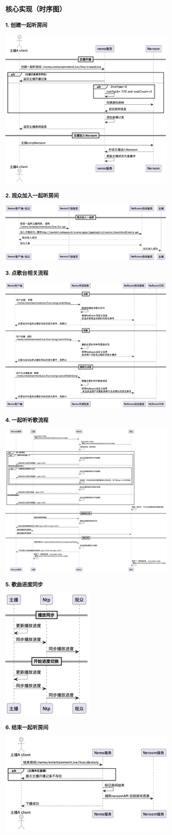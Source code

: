## 核心实现（时序图）
### 1. 创建一起听房间
![](./创建一起听房间.png)
### 2. 观众加入一起听房间
![](./观众加入一起听房间.png)
### 3. 点歌台相关流程
![](./点歌台相关流程.png)
### 4. 一起听听歌流程
![](./一起听听歌流程.png)
### 5. 歌曲进度同步
![](./歌曲进度同步.png)
### 6. 结束一起听房间
![](./结束一起听.png)

